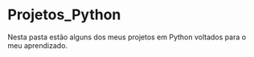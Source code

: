 # Projetos_Python
Nesta pasta estão alguns dos meus projetos em Python voltados para o meu aprendizado.
